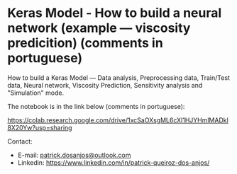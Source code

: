 # Keras Model - How to build a neural network (example — viscosity predicition) (comments in portuguese)

How to build a Keras Model — Data analysis, Preprocessing data, Train/Test data, Neural network, Viscosity Prediction, Sensitivity analysis and "Simulation" mode.

The notebook is in the link below (comments in portuguese):

https://colab.research.google.com/drive/1xcSaOXsgML6cXl1HJYHmlMADkl8X20Yw?usp=sharing

Contact:

- E-mail: patrick.dosanjos@outlook.com
- Linkedin: https://www.linkedin.com/in/patrick-queiroz-dos-anjos/
